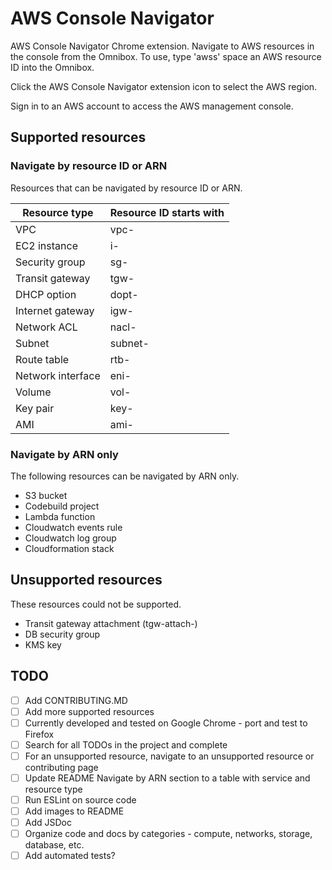# AWS Console Navigator

AWS Console Navigator Chrome extension. Navigate to AWS resources in the console from the Omnibox.
To use, type 'awss' space an AWS resource ID into the Omnibox.

Click the AWS Console Navigator extension icon to select the AWS region.

Sign in to an AWS account to access the AWS management console.

## Supported resources

### Navigate by resource ID or ARN

Resources that can be navigated by resource ID or ARN.

| Resource type     | Resource ID starts with |
| ----------------- | ----------------------- |
| VPC               | vpc-                    |
| EC2 instance      | i-                      |
| Security group    | sg-                     |
| Transit gateway   | tgw-                    |
| DHCP option       | dopt-                   |
| Internet gateway  | igw-                    |
| Network ACL       | nacl-                   |
| Subnet            | subnet-                 |
| Route table       | rtb-                    |
| Network interface | eni-                    |
| Volume            | vol-                    |
| Key pair          | key-                    |
| AMI               | ami-                    |

### Navigate by ARN only

The following resources can be navigated by ARN only.

- S3 bucket
- Codebuild project
- Lambda function
- Cloudwatch events rule
- Cloudwatch log group
- Cloudformation stack

## Unsupported resources

These resources could not be supported.

- Transit gateway attachment (tgw-attach-)
- DB security group
- KMS key

## TODO

- [ ] Add CONTRIBUTING.MD
- [ ] Add more supported resources
- [ ] Currently developed and tested on Google Chrome - port and test to Firefox
- [ ] Search for all TODOs in the project and complete
- [ ] For an unsupported resource, navigate to an unsupported resource or contributing page
- [ ] Update README Navigate by ARN section to a table with service and resource type
- [ ] Run ESLint on source code
- [ ] Add images to README
- [ ] Add JSDoc
- [ ] Organize code and docs by categories - compute, networks, storage, database, etc.
- [ ] Add automated tests?
